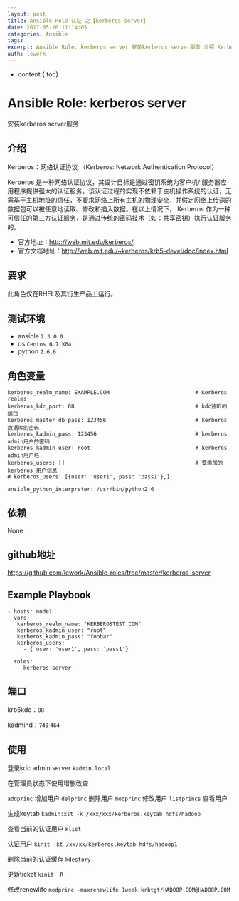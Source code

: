 ```yaml
---
layout: post
title: Ansible Role 认证 之【kerberos-server】
date: 2017-05-20 11:14:05
categories: Ansible
tags:
excerpt: Ansible Role: kerberos server 安装kerberos server服务 介绍 Kerberos：网络认证协议（Ker...
auth: lework
---
```

* content
{:toc}

# Ansible Role: kerberos server

安装kerberos server服务

## 介绍
Kerberos：网络认证协议
（Kerberos: Network Authentication Protocol）

Kerberos 是一种网络认证协议，其设计目标是通过密钥系统为客户机/ 服务器应用程序提供强大的认证服务。该认证过程的实现不依赖于主机操作系统的认证，无需基于主机地址的信任，不要求网络上所有主机的物理安全，并假定网络上传送的数据包可以被任意地读取、修改和插入数据。在以上情况下， Kerberos 作为一种可信任的第三方认证服务，是通过传统的密码技术（如：共享密钥）执行认证服务的。

- 官方地址：http://web.mit.edu/kerberos/
- 官方文档地址：http://web.mit.edu/~kerberos/krb5-devel/doc/index.html

## 要求

此角色仅在RHEL及其衍生产品上运行。

## 测试环境

- ansible `2.3.0.0`
- os `Centos 6.7 X64`
- python `2.6.6`

## 角色变量
	kerberos_realm_name: EXAMPLE.COM                           # Kerberos realms
	kerberos_kdc_port: 88                                      # kdc监听的端口
	kerberos_master_db_pass: 123456                            # kerberos 数据库的密码
	kerberos_kadmin_pass: 123456                               # kerberos admin用户的密码
	kerberos_kadmin_user: root                                 # kerberos admin用户名
	kerberos_users: []										   # 要添加的 kerberos 用户信息
	# kerberos_users: [{user: 'user1', pass: 'pass1'},]
	
	ansible_python_interpreter: /usr/bin/python2.6

## 依赖
None

## github地址
https://github.com/lework/Ansible-roles/tree/master/kerberos-server

## Example Playbook

	- hosts: node1
	  vars:
	   kerberos_realm_name: "KERBEROSTEST.COM"
	   kerberos_kadmin_user: "root"
	   kerberos_kadmin_pass: "foobar"
	   kerberos_users:
		 - { user: 'user1', pass: 'pass1'}
	   
	  roles:
	   - kerberos-server



## 端口

krb5kdc：`88`

kadmind：`749` `464`
		
## 使用

登录kdc admin server
`kadmin.local`

在管理员状态下使用增删改查

`addprinc`  增加用户
`delprinc`  删除用户
`modprinc`  修改用户
`listprincs`  查看用户

生成keytab
`kadmin:xst -k /xxx/xxx/kerberos.keytab hdfs/hadoop`

查看当前的认证用户
`klist`

认证用户
`kinit -kt /xx/xx/kerberos.keytab hdfs/hadoop1`

删除当前的认证缓存
`kdestory`

更新ticket
`kinit -R`

修改renewlife
`modprinc -maxrenewlife 1week krbtgt/HADOOP.COM@HADOOP.COM`
